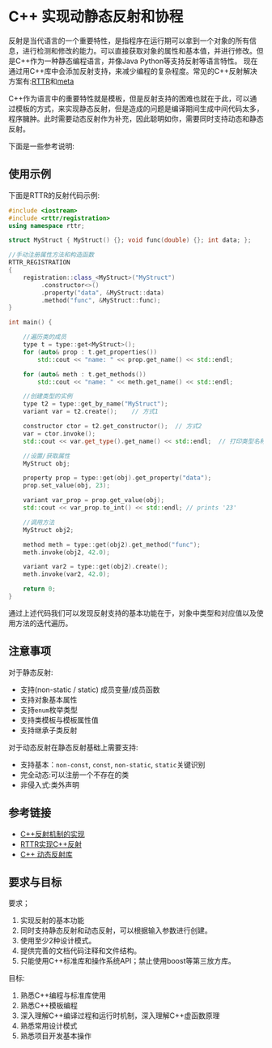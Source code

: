# C++ 实现动静态反射和协程

反射是当代语言的一个重要特性，是指程序在运行期可以拿到一个对象的所有信息，进行检测和修改的能力。可以直接获取对象的属性和基本值，并进行修改。但是C++作为一种静态编程语言，并像Java Python等支持反射等语言特性。
现在通过用C++库中会添加反射支持，来减少编程的复杂程度。常见的C++反射解决方案有:[RTTR](https://github.com/rttrorg/rttr)和[meta](https://github.com/skypjack/meta)

C++作为语言中的重要特性就是模板，但是反射支持的困难也就在于此，可以通过模板的方式，来实现静态反射，但是造成的问题是编译期间生成中间代码太多，程序臃肿。此时需要动态反射作为补充，因此聪明如你，需要同时支持动态和静态反射。

下面是一些参考说明:
## 使用示例
下面是RTTR的反射代码示例:

```c++
#include <iostream>
#include <rttr/registration>
using namespace rttr;

struct MyStruct { MyStruct() {}; void func(double) {}; int data; };

//手动注册属性方法和构造函数
RTTR_REGISTRATION
{
    registration::class_<MyStruct>("MyStruct")
         .constructor<>()
         .property("data", &MyStruct::data)
         .method("func", &MyStruct::func);
}

int main() {

    //遍历类的成员
    type t = type::get<MyStruct>();
    for (auto& prop : t.get_properties())
        std::cout << "name: " << prop.get_name() << std::endl;

    for (auto& meth : t.get_methods())
        std::cout << "name: " << meth.get_name() << std::endl;

    //创建类型的实例
    type t2 = type::get_by_name("MyStruct");
    variant var = t2.create();    // 方式1

    constructor ctor = t2.get_constructor();  // 方式2
    var = ctor.invoke();
    std::cout << var.get_type().get_name() << std::endl;  // 打印类型名称

    //设置/获取属性
    MyStruct obj;

    property prop = type::get(obj).get_property("data");
    prop.set_value(obj, 23);

    variant var_prop = prop.get_value(obj);
    std::cout << var_prop.to_int() << std::endl; // prints '23'

    //调用方法
    MyStruct obj2;

    method meth = type::get(obj2).get_method("func");
    meth.invoke(obj2, 42.0);

    variant var2 = type::get(obj2).create();
    meth.invoke(var2, 42.0);

    return 0;
}
```

通过上述代码我们可以发现反射支持的基本功能在于，对象中类型和对应值以及使用方法的迭代遍历。


## 注意事项
对于静态反射:
- 支持(non-static / static) 成员变量/成员函数
- 支持对象基本属性
- 支持`enum`枚举类型
- 支持类模板与模板属性值
- 支持继承子类反射

对于动态反射在静态反射基础上需要支持:
- 支持基本：`non-const`, `const`, `non-static`, `static`关键识别
- 完全动态:可以注册一个不存在的类
- 非侵入式:类外声明

## 参考链接

- [C++反射机制的实现](https://blog.csdn.net/qq_22660775/article/details/89713867)
- [RTTR实现C++反射](https://blog.csdn.net/ruisun09/article/details/108535736)
- [C++ 动态反射库](https://zhuanlan.zhihu.com/p/337200770)
## 要求与目标

要求；
1. 实现反射的基本功能
2. 同时支持静态反射和动态反射，可以根据输入参数进行创建。
4. 使用至少2种设计模式。
5. 提供完善的文档代码注释和文件结构。
6. 只能使用C++标准库和操作系统API；禁止使用boost等第三放方库。

目标:
1. 熟悉C++编程与标准库使用
2. 熟悉C++模板编程
3. 深入理解C++编译过程和运行时机制，深入理解C++虚函数原理
4. 熟悉常用设计模式
5. 熟悉项目开发基本操作